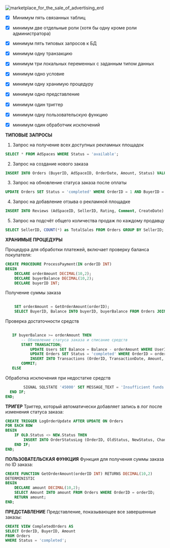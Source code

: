 ![marketplace_for_the_sale_of_advertising_erd](https://github.com/kuistal/marketplace_for_the_sale_of_advertising/assets/73898978/daf4a64f-d2da-4559-95a9-8886ad81aa4c)
- [x] Минимум пять связанных таблиц
- [x] минимум две отдельные роли (хотя бы одну кроме роли администратора)
- [x] минимум пять типовых запросов к БД
- [x] минимум одну транзакцию
- [x] минимум три локальных переменных с заданным типом данных
- [x] минимум одно условие
- [x] минимум одну хранимую процедуру
- [x] минимум одно представление
- [x] минимум один триггер
- [x] минимум одну пользовательскую функцию
- [x] минимум один обработчик исключений



 **ТИПОВЫЕ ЗАПРОСЫ**
 1. Запрос на получение всех доступных рекламных площадок
```sql
SELECT * FROM AdSpaces WHERE Status = 'available';
```
2. Запрос на создание нового заказа
```sql
INSERT INTO Orders (BuyerID, AdSpaceID, OrderDate, Amount, Status) VALUES (5, 19, NOW(), 80.00, 'pending');
```
3. Запрос на обновление статуса заказа после оплаты
```sql
UPDATE Orders SET Status = 'completed' WHERE OrderID = 1 AND BuyerID = 9;
```
4. Запрос на добавление отзыва о рекламной площадке
```sql
INSERT INTO Reviews (AdSpaceID, SellerID, Rating, Comment, CreateDate) VALUES (16, 5, 4, 'Very engaging ad format.', NOW());
```
5. Запрос на подсчёт общего количества продаж по каждому продавцу
```sql
SELECT SellerID, COUNT(*) as TotalSales FROM Orders GROUP BY SellerID;
```

**ХРАНИМЫЕ ПРОЦЕДУРЫ**

Процедура для обработки платежей, включает проверку баланса покупателя:

```sql
CREATE PROCEDURE ProcessPayment(IN orderID INT)
BEGIN
    DECLARE orderAmount DECIMAL(10,2);
    DECLARE buyerBalance DECIMAL(10,2);
    DECLARE buyerID INT;
```
Получение суммы заказа
```sql
   
    SET orderAmount = GetOrderAmount(orderID);
    SELECT BuyerID, Balance INTO buyerID, buyerBalance FROM Orders JOIN Users ON Orders.BuyerID = Users.UserID WHERE OrderID = orderID;
```
Проверка достаточности средств
 ```sql
   
    IF buyerBalance >= orderAmount THEN
        -- Обновление статуса заказа и списание средств
        START TRANSACTION;
            UPDATE Users SET Balance = Balance - orderAmount WHERE UserID = buyerID;
            UPDATE Orders SET Status = 'completed' WHERE OrderID = orderID;
            INSERT INTO Transactions (OrderID, TransactionDate, Amount, Type) VALUES (orderID, NOW(), orderAmount, 'debit');
        COMMIT;
    ELSE
```
Обработка исключения при недостатке средств

```sql
        SIGNAL SQLSTATE '45000' SET MESSAGE_TEXT = 'Insufficient funds';
  END IF;
END;
```


**ТРИГЕР**
Триггер, который автоматически добавляет запись в лог после изменения статуса заказа:
```sql
CREATE TRIGGER LogOrderUpdate AFTER UPDATE ON Orders
FOR EACH ROW
BEGIN
    IF OLD.Status <> NEW.Status THEN
        INSERT INTO OrderStatusLog (OrderID, OldStatus, NewStatus, ChangeDate) VALUES (NEW.OrderID, OLD.Status, NEW.Status, NOW());
    END IF;
END;
```

**ПОЛЬЗОВАТЕЛЬСКАЯ ФУНКЦИЯ**
Функция для получения суммы заказа по ID заказа:

```sql
CREATE FUNCTION GetOrderAmount(orderID INT) RETURNS DECIMAL(10,2)
DETERMINISTIC
BEGIN
    DECLARE amount DECIMAL(10,2);
    SELECT Amount INTO amount FROM Orders WHERE OrderID = orderID;
    RETURN amount;
END;
```

**ПРЕДСТАВЛЕНИЕ**
Представление, показывающее все завершенные заказы:

```sql
CREATE VIEW CompletedOrders AS
SELECT OrderID, BuyerID, Amount
FROM Orders
WHERE Status = 'completed';
```

